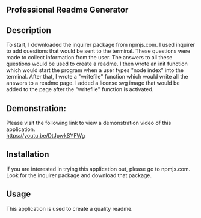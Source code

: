 
  
 ## Professional Readme Generator

 ## Description
 To start, I downloaded the inquirer package from npmjs.com.  I used inquirer to add questions that would be sent to the terminal.  These questions were made to collect information from the user.  The answers to all these questions would be used to create a readme.  I then wrote an init function which would start the program when a user types "node index" into the terminal.  After that, I wrote a "writefile" function which would write all the answers to a readme page.  I added a license svg image that would be added to the page after the "writefile" function is activated.

 ## Demonstration:
 Please visit the following link to view a demonstration video of this application.  
 https://youtu.be/DtJpwkSYFWg

 ## Installation 
 If you are interested in trying this application out, please go to npmjs.com.  Look for the inquirer package and download that package.  

 ## Usage 
 This application is used to create a quality readme.
